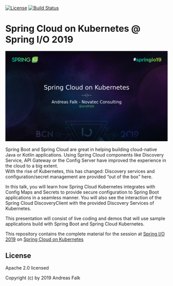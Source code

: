 [![License](https://img.shields.io/badge/License-Apache%20License%202.0-brightgreen.svg)][1]
[![Build Status](https://travis-ci.org/andifalk/kubernetes-spring-io-2019.svg?branch=master)](https://travis-ci.org/andifalk/kubernetes-spring-io-2019)

# Spring Cloud on Kubernetes @ Spring I/O 2019

![Spring IO 2019 Spring Cloud on Kubernetes](docs/images/spring_io_kubernetes_cloud.png)

Spring Boot and Spring Cloud are great in helping building cloud-native Java or Kotlin applications. 
Using Spring Cloud components like Discovery Service, API Gateway or the Config Server have improved 
the experience in the cloud to a big extent.   
With the rise of Kubernetes, this has changed: Discovery services and configuration/secret management are 
provided “out of the box” here. 

In this talk, you will learn how Spring Cloud Kubernetes integrates with Config Maps and Secrets to 
provide secure configuration to Spring Boot applications in a seamless manner. 
You will also see the interaction of the Spring Cloud DiscoveryClient with the provided 
Discovery Services of Kubernetes. 

This presentation will consist of live coding and demos that will use sample applications build with Spring Boot and Spring Cloud Kubernetes.

This repository contains the complete material for the session at [Spring I/O 2019](https://2019.springio.net/) 
on [Spring Cloud on Kubernetes](https://2019.springio.net/sessions/spring-cloud-on-kubernetes)


## License

Apache 2.0 licensed

Copyright (c) by 2019 Andreas Falk

[1]:http://www.apache.org/licenses/LICENSE-2.0.txt